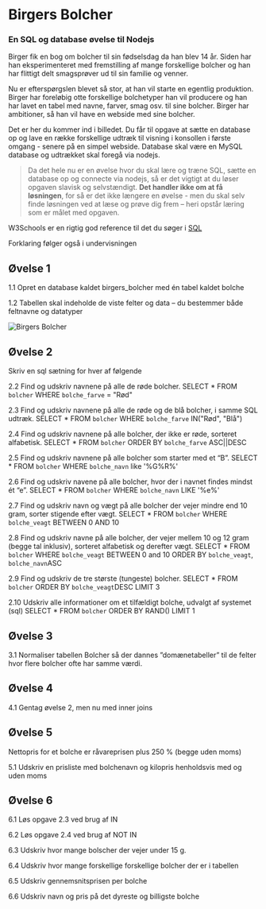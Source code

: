 # Birgers Bolcher
### En SQL og database øvelse til Nodejs
Birger fik en bog om bolcher til sin fødselsdag da han blev 14 år. Siden har han eksperimenteret med fremstilling af mange forskellige bolcher og han har flittigt delt smagsprøver ud til sin familie og venner.

Nu er efterspørgslen blevet så stor, at han vil starte en egentlig produktion.  Birger har foreløbig otte forskellige bolchetyper han vil producere og han har lavet en tabel med navne, farver, smag osv. til sine bolcher.
Birger har ambitioner, så han vil have en webside med sine bolcher.

Det er her du kommer ind i billedet. Du får til opgave at sætte en database op og lave en række forskellige udtræk til visning i konsollen i første omgang - senere på en simpel webside.
Database skal være en MySQL database og udtrækket skal foregå via nodejs.


> Da det hele nu er en øvelse hvor du skal lære og træne SQL, sætte en database op og connecte via nodejs, så er det vigtigt at du løser opgaven slavisk og selvstændigt.
**Det handler ikke om at få løsningen**, for så er det ikke længere en øvelse - men du skal selv finde løsningen ved at læse og prøve dig frem – heri opstår læring som er målet med opgaven.


W3Schools er en rigtig god reference til det du søger i <a href="https://www.w3schools.com/sql" target="_blank">SQL</a>


Forklaring følger også i undervisningen


## Øvelse 1
1.1	Opret en database kaldet birgers_bolcher med én tabel kaldet bolche

1.2	Tabellen skal indeholde de viste felter og data – du bestemmer både feltnavne og datatyper

 ![Birgers Bolcher](./assets/birgers.png)
## Øvelse 2
Skriv en sql sætning for hver af følgende

2.2 Find og udskriv navnene på alle de røde bolcher.
SELECT * FROM `bolcher` WHERE `bolche_farve` = "Rød"

2.3 Find og udskriv navnene på alle de røde og de blå bolcher, i samme SQL udtræk.
SELECT * FROM `bolcher` WHERE `bolche_farve` IN("Rød", "Blå")

2.4 Find og udskriv navnene på alle bolcher, der ikke er røde, sorteret alfabetisk.
SELECT * FROM `bolcher` ORDER BY `bolche_farve` ASC||DESC

2.5 Find og udskriv navnene på alle bolcher som starter med et “B”.
SELECT * FROM `bolcher` WHERE `bolche_navn` like '%G%R%'

2.6 Find og udskriv navene på alle bolcher, hvor der i navnet findes mindst ét “e”.
SELECT * FROM `bolcher` WHERE `bolche_navn` LIKE '%e%'

2.7 Find og udskriv navn og vægt på alle bolcher der vejer mindre end 10 gram, sorter stigende efter vægt.
SELECT * FROM `bolcher` WHERE `bolche_veagt` BETWEEN 0 AND 10

2.8 Find og udskriv navne på alle bolcher, der vejer mellem 10 og 12 gram (begge tal inklusiv), sorteret alfabetisk og derefter vægt.
SELECT * FROM `bolcher` WHERE `bolche_veagt` BETWEEN 0 and 10 ORDER BY `bolche_veagt`, `bolche_navn`ASC

2.9 Find og udskriv de tre største (tungeste) bolcher.
SELECT * FROM `bolcher` ORDER BY `bolche_veagt`DESC LIMIT 3

2.10 Udskriv alle informationer om et tilfældigt bolche, udvalgt af systemet (sql)
SELECT * FROM `bolcher` ORDER BY RAND() LIMIT 1




## Øvelse 3
3.1	Normaliser tabellen Bolcher så der dannes ”domænetabeller” til de felter hvor flere bolcher ofte har samme værdi.

## Øvelse 4

4.1	Gentag øvelse 2, men nu med inner joins
## Øvelse 5
Nettopris for et bolche er råvareprisen plus 250 % (begge uden moms) 

5.1	Udskriv en prisliste med bolchenavn og kilopris henholdsvis med og uden moms

## Øvelse 6

6.1	Løs opgave 2.3 ved brug af IN

6.2	Løs opgave 2.4 ved brug af NOT IN

6.3	Udskriv hvor mange bolscher der vejer under 15 g.

6.4	Udskriv hvor mange forskellige forskellige bolcher der er i tabellen

6.5	Udskriv gennemsnitsprisen per bolche

6.6	Udskriv navn og pris på det dyreste og billigste bolche

